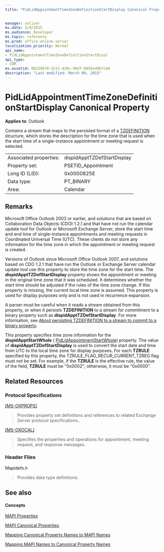 ```yaml
---
title: "PidLidAppointmentTimeZoneDefinitionStartDisplay Canonical Property"
 
 
manager: soliver
ms.date: 3/9/2015
ms.audience: Developer
ms.topic: reference
ms.prod: office-online-server
localization_priority: Normal
api_name:
- PidLidAppointmentTimeZoneDefinitionStartDispl
api_type:
- COM
ms.assetid: 08239670-3211-420c-99d7-0056ed967cb8
description: "Last modified: March 09, 2015"
---
```


# PidLidAppointmentTimeZoneDefinitionStartDisplay Canonical Property

  
  
**Applies to**: Outlook 
  
Contains a stream that maps to the persisted format of a [TZDEFINITION](http://msdn.microsoft.com/library/0ae21571-2299-6407-807c-428668bb6798%28Office.15%29.aspx) structure, which stores the description for the time zone that is used when the start time of a single-instance appointment or meeting request is selected. 
  
|||
|:-----|:-----|
|Associated properties:  <br/> |dispidApptTZDefStartDisplay  <br/> |
|Property set:  <br/> |PSETID_Appointment  <br/> |
|Long ID (LID):  <br/> |0x0000825E  <br/> |
|Data type:  <br/> |PT_BINARY  <br/> |
|Area:  <br/> |Calendar  <br/> |
   
## Remarks

Microsoft Office Outlook 2003 or earlier, and solutions that are based on Collaboration Data Objects (CDO) 1.2.1 and that have not run the calendar update tool for Outlook or Microsoft Exchange Server, store the start time and end time of single-instance appointments and meeting requests in Coordinated Universal Time (UTC). These clients do not store any information for the time zone in which the appointment or meeting request is created.
  
Versions of Outlook since Microsoft Office Outlook 2007, and solutions based on CDO 1.2.1 that have run the Outlook or Exchange Server calendar update tool use this property to store the time zone for the start time. The **dispidApptTZDefStartDisplay** property shows the appointment or meeting in the original time zone that it was scheduled. It determines whether the start time should be adjusted if the rules of the time zone change. If this property is missing, the current local time zone is assumed. This property is used for display purposes only and is not used in recurrence expansion. 
  
A parser must be careful when it reads a stream obtained from this property, or when it persists **TZDEFINITION** to a stream for commitment to a binary property such as **dispidApptTZDefStartDisplay**. For more information, see [About persisting TZDEFINITION to a stream to commit to a binary property](http://msdn.microsoft.com/library/0dec535d-d48f-39a5-97d5-0bd109134b3b%28Office.15%29.aspx).
  
This property specifies time zone information for the **dispidApptStartWhole** ( [PidLidAppointmentStartWhole](pidlidappointmentstartwhole-canonical-property.md)) property. The value of **dispidApptTZDefStartDisplay** is used to convert the start date and time from UTC to the local time zone for display purposes. For each **TZRULE** specified by this property, the TZRULE_FLAG_RECUR_CURRENT_TZREG flag must not be set. For example, if the **TZRULE** is the effective rule, the value of the field, **TZRULE** must be "0x0002"; otherwise, it must be "0x0000". 
  
## Related Resources

### Protocol Specifications

[[MS-OXPROPS]](http://msdn.microsoft.com/library/f6ab1613-aefe-447d-a49c-18217230b148%28Office.15%29.aspx)
  
> Provides property set definitions and references to related Exchange Server protocol specifications..
    
[[MS-OXOCAL]](http://msdn.microsoft.com/library/09861fde-c8e4-4028-9346-e7c214cfdba1%28Office.15%29.aspx)
  
> Specifies the properties and operations for appointment, meeting request, and response messages.
    
### Header Files

Mapidefs.h
  
> Provides data type definitions.
    
## See also

#### Concepts

[MAPI Properties](mapi-properties.md)
  
[MAPI Canonical Properties](mapi-canonical-properties.md)
  
[Mapping Canonical Property Names to MAPI Names](mapping-canonical-property-names-to-mapi-names.md)
  
[Mapping MAPI Names to Canonical Property Names](mapping-mapi-names-to-canonical-property-names.md)

